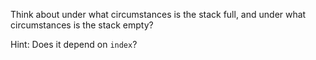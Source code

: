 <!--title={isFull() & isEmpty()}-->

<!--badges={Python:5,Algorithms:8}-->

<!--concepts={Stack Manipulation}-->

Think about under what circumstances is the stack full, and under what circumstances is the stack empty?

Hint: Does it depend on `index`?